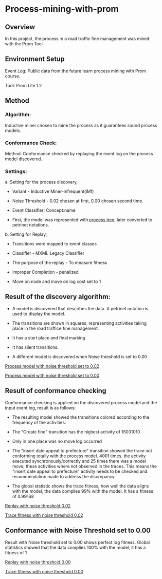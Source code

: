 # Process-mining-with-prom

## Overview

In this project, the process in a road traffic fine management was mined with the Prom Tool

## Environment Setup
Event Log: Public data from the future learn process mining with Prom course.

Tool: Prom Lite 1.2

## Method
### Algorithm:
Inductive miner chosen to mine the process as it guarantees sound process models. 

### Conformance Check:
Method: Conformance checked by replaying the event log on the process model discovered.

### Settings: 

a. Setting for the process discovery, 

   * Variant - Inductive Miner-infrequent(iMf)
    
   * Noise Threshold - 0.02 chosen at first, 0.00 chosen second time.
    
   * Event Classifier: Concept:name
    
   * First, the model was represented with [process tree](https://github.com/Folasade/process-mining-with-prom/blob/master/images/process-tree.jpg), later converted to petrinet notations.

b. Setting for Replay,

   * Transitions were mapped to event classes
    
   * Classifier - MXML Legacy Classifier
    
   * The purpose of the replay - To measure fitness
    
   * Improper Completion - penalized
    
   * Move on node and move on log cost set to 1

## Result of the discovery algorithm: 
    
   * A model is discovered that describes the data. A petrinet notation is used to display the model. 
    
   * The transitions are shown in squares, representing activities taking place in the road traffice fine management. 
    
   * It has a start place and final marking. 
    
   * It has silent transitions.
    
   * A different model is discovered when Noise threshold is set to 0.00

   [Process model with noise threshold set to 0.02](https://github.com/Folasade/process-mining-with-prom/blob/master/images/pmodel-noisethreshold0.02.jpg)
    
   [Process model with noise threshold set to 0.00](https://github.com/Folasade/process-mining-with-prom/blob/master/images/pmodel-noisethreshold0.00.jpg)
    
## Result of conformance checking
 
 Conformance checking is applied on the discovered process model and the input event log, result is as follows:

   * The resulting model showed the transitions colored according to the frequency of the activities. 

   * The "Create fine" transition has the highest activity of 16031010

   * Only in one place was no move log occurred
 
   * The "insert date appeal to prefecture" transition showed the trace not conforming totally with the process model. 4001 times, the activity executed       synchronously/correctly and 25 times there was a model move, these activities where not observed in the traces. This means the "insert date appeal to prefecture" activity needs to be checked and recommendation made to address the discrepancy.
   
   * The global statistic shows the trace fitness, how well the data aligns with the model, the data complies 99% with the model. It has a fitness of 0.99168 

   [Replay with noise threshold 0.02](https://github.com/Folasade/process-mining-with-prom/blob/master/images/replay-with-nt0.02.jpg)
   
   [Trace fitness with noise threshold 0.02](https://github.com/Folasade/process-mining-with-prom/blob/master/images/tracefitness-with-nt0.02.jpg)
  
  
  ## Conformance with Noise Threshold set to 0.00
   
   Result with Noise threshold set to 0.00 shows perfect log fitness. Global statistics showed that the data complies 100% with the model, it has a fitness of 1

   [Replay with noise threshold 0.00](https://github.com/Folasade/process-mining-with-prom/blob/master/images/replay-with-nt0.00.jpg)
   
   [Trace fitness with noise threshold 0.00](https://github.com/Folasade/process-mining-with-prom/blob/master/images/tracefitness-with-nt0.00.jpg)
   
   
   
   
